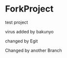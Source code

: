 ForkProject
===========


test project

virus added by bakunyo

changed by Egit

Changed by another Branch
